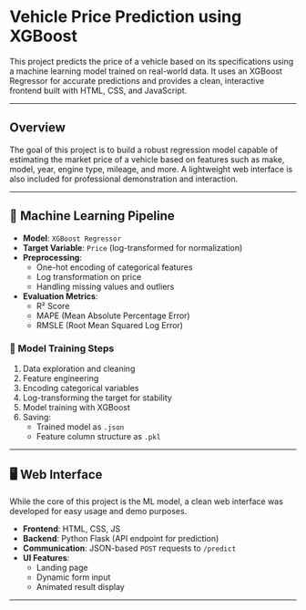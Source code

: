 # Vehicle Price Prediction using XGBoost

This project predicts the price of a vehicle based on its specifications using a machine learning model trained on real-world data. It uses an XGBoost Regressor for accurate predictions and provides a clean, interactive frontend built with HTML, CSS, and JavaScript.

---

##  Overview

The goal of this project is to build a robust regression model capable of estimating the market price of a vehicle based on features such as make, model, year, engine type, mileage, and more. A lightweight web interface is also included for professional demonstration and interaction.

---

## 🧠 Machine Learning Pipeline

- **Model**: `XGBoost Regressor`
- **Target Variable**: `Price` (log-transformed for normalization)
- **Preprocessing**:
  - One-hot encoding of categorical features
  - Log transformation on price
  - Handling missing values and outliers
- **Evaluation Metrics**:
  - R² Score
  - MAPE (Mean Absolute Percentage Error)
  - RMSLE (Root Mean Squared Log Error)

### 🔬 Model Training Steps

1. Data exploration and cleaning
2. Feature engineering
3. Encoding categorical variables
4. Log-transforming the target for stability
5. Model training with XGBoost
6. Saving:
   - Trained model as `.json`
   - Feature column structure as `.pkl`

---

## 🖥️ Web Interface

While the core of this project is the ML model, a clean web interface was developed for easy usage and demo purposes.

- **Frontend**: HTML, CSS, JS
- **Backend**: Python Flask (API endpoint for prediction)
- **Communication**: JSON-based `POST` requests to `/predict`
- **UI Features**:
  - Landing page
  - Dynamic form input
  - Animated result display

---
